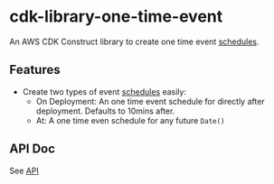 # cdk-library-one-time-event

An AWS CDK Construct library to create one time event [schedules](https://docs.aws.amazon.com/cdk/api/latest/docs/@aws-cdk_aws-events.Schedule.html).

## Features
- Create two types of event [schedules](https://docs.aws.amazon.com/cdk/api/latest/docs/@aws-cdk_aws-events.Schedule.html) easily:
  - On Deployment: An one time event schedule for directly after deployment. Defaults to 10mins after.
  - At: A one time even schedule for any future `Date()`

## API Doc
See [API](API.md)
